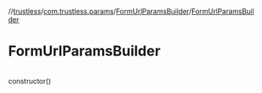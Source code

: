 //[trustless](../../../index.md)/[com.trustless.params](../index.md)/[FormUrlParamsBuilder](index.md)/[FormUrlParamsBuilder](-form-url-params-builder.md)

# FormUrlParamsBuilder

\
constructor()
